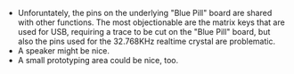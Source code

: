 * Unforuntately, the pins on the underlying "Blue Pill" board are shared with other functions.  The most objectionable are the matrix keys that are used for USB, requiring a trace to be cut on the "Blue Pill" board, but also the pins used for the 32.768KHz realtime crystal are problematic.
* A speaker might be nice.
* A small prototyping area could be nice, too.

